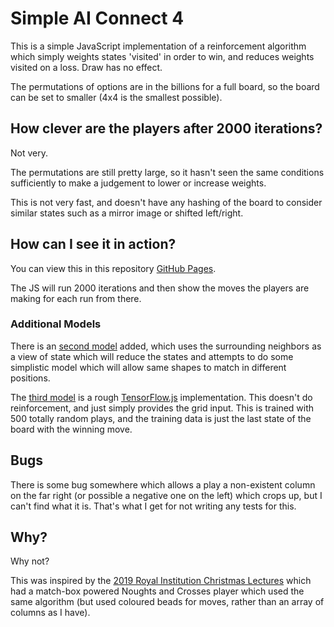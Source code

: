 # Simple AI Connect 4
This is a simple JavaScript implementation of a reinforcement algorithm which simply weights states 'visited' in order to win, and reduces weights visited on a loss.  Draw has no effect.

The permutations of options are in the billions for a full board, so the board can be set to smaller (4x4 is the smallest possible).

## How clever are the players after 2000 iterations?
Not very.

The permutations are still pretty large, so it hasn't seen the same conditions sufficiently to make a judgement to lower or increase weights.

This is not very fast, and doesn't have any hashing of the board to consider similar states such as a mirror image or shifted left/right.

## How can I see it in action?
You can view this in this repository [GitHub Pages](https://loz.github.io/ai_connect4/).

The JS will run 2000 iterations and then show the moves the players are making for each run from there.

### Additional Models
There is an [second model](https://loz.github.io/ai_connect4/index2) added, which uses the surrounding neighbors as a view of state
which will reduce the states and attempts to do some simplistic model which will allow
same shapes to match in different positions.

The [third model](https://loz.github.io/ai_connect4/index3) is a rough [TensorFlow.js](https://tensorflow.org) implementation.  This doesn't do reinforcement, and just simply provides the grid input.  This is trained with 500 totally random plays, and the training data is just the last
state of the board with the winning move.

## Bugs
There is some bug somewhere which allows a play a non-existent column on the far right (or possible a negative one on the left) which crops up, but I can't find what it is.  That's what I get for not writing any tests for this.

## Why?
Why not?

This was inspired by the [2019 Royal Institution Christmas Lectures](https://www.rigb.org/christmas-lectures/2019-secrets-and-lies)
which had a match-box powered Noughts and Crosses player which used the same algorithm
(but used coloured beads for moves, rather than an array of columns as I have).  
